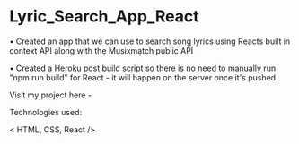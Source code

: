 # Lyric_Search_App_React

•	Created an app that we can use to search song lyrics using Reacts built in context API along with the Musixmatch public API

• Created a Heroku post build script so there is no need to manually run "npm run build" for React - it will happen on the server once it's pushed

Visit my project here - 

Technologies used: 

< HTML, CSS, React />
